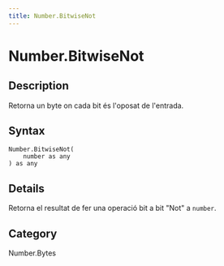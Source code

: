 ```yaml
---
title: Number.BitwiseNot
---
```


# Number.BitwiseNot


## Description

Retorna un byte on cada bit és l&#39;oposat de l&#39;entrada.


## Syntax

```powerquery
Number.BitwiseNot(
    number as any
) as any
```


## Details

Retorna el resultat de fer una operació bit a bit "Not" a <code>number</code>.



## Category
Number.Bytes
